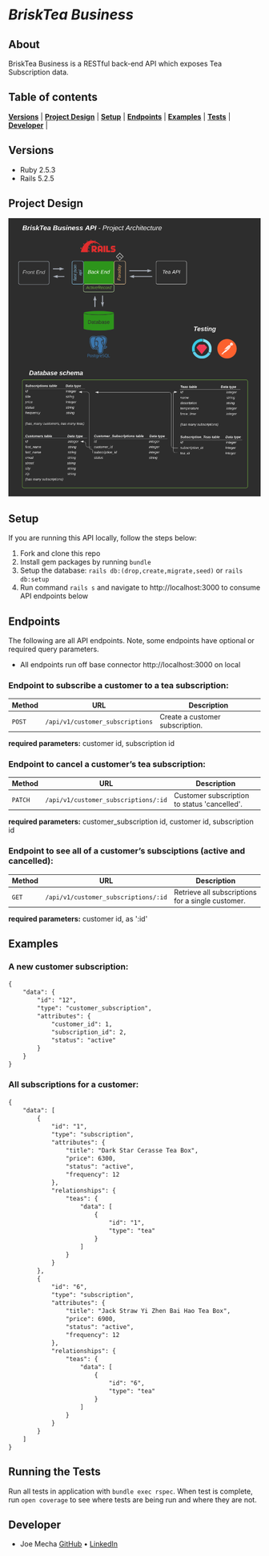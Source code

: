 # _BriskTea Business_

## About
BriskTea Business is a RESTful back-end API which exposes Tea Subscription data.

## Table of contents
<!-- [**Getting Started**](#getting-started) | -->
[**Versions**](#versions) |
[**Project Design**](#project-design) |
[**Setup**](#setup) |
[**Endpoints**](#endpoints) |
[**Examples**](#examples) |
[**Tests**](#running-the-tests) |
[**Developer**](#developer) |
<!-- [**Deployment**](#deployment) | -->

<!-- ## Getting Started
Visit us on [Heroku](https://???.herokuapp.com/) or on [Local Host 3000](http://localhost:3000/) to get started with the steps below. -->

## Versions
* Ruby 2.5.3
* Rails 5.2.5


## Project Design
![Diagram](lib/images/brisk-tea-business-api_diagram.png "Project Design")


## Setup
If you are running this API locally, follow the steps below:
  1. Fork and clone this repo
  2. Install gem packages by running `bundle`
  3. Setup the database: `rails db:(drop,create,migrate,seed)` or `rails db:setup`
  4. Run command `rails s` and navigate to http://localhost:3000 to consume API endpoints below

<!-- If you are running the API via [Heroku](https://???.herokuapp.com/), simply consume endpoints below. -->

## Endpoints
The following are all API endpoints. Note, some endpoints have optional or required query parameters.
- All endpoints run off base connector http://localhost:3000 on local 
<!-- or https://???.herokuapp.com/ on Heroku -->


### Endpoint to subscribe a customer to a tea subscription:

| Method   | URL                                      | Description                              |
| -------- | ---------------------------------------- | ---------------------------------------- |
| `POST`   | `/api/v1/customer_subscriptions`         | Create a customer subscription.          |
__required parameters:__ customer id, subscription id


### Endpoint to cancel a customer’s tea subscription:

| Method   | URL                                      | Description                              |
| -------- | ---------------------------------------- | ---------------------------------------- |
| `PATCH`  | `/api/v1/customer_subscriptions/:id`     | Customer subscription to status 'cancelled'.  |
__required parameters:__ customer_subscription id, customer id, subscription id


### Endpoint to see all of a customer’s subsciptions (active and cancelled):

| Method   | URL                                      | Description                              |
| -------- | ---------------------------------------- | ---------------------------------------- |
| `GET`    | `/api/v1/customer_subscriptions/:id`     | Retrieve all subscriptions for a single customer.              |
__required parameters:__ customer id, as ':id'


## Examples

### A new customer subscription:

```
{
    "data": {
        "id": "12",
        "type": "customer_subscription",
        "attributes": {
            "customer_id": 1,
            "subscription_id": 2,
            "status": "active"
        }
    }
}
```

### All subscriptions for a customer:

```
{
    "data": [
        {
            "id": "1",
            "type": "subscription",
            "attributes": {
                "title": "Dark Star Cerasse Tea Box",
                "price": 6300,
                "status": "active",
                "frequency": 12
            },
            "relationships": {
                "teas": {
                    "data": [
                        {
                            "id": "1",
                            "type": "tea"
                        }
                    ]
                }
            }
        },
        {
            "id": "6",
            "type": "subscription",
            "attributes": {
                "title": "Jack Straw Yi Zhen Bai Hao Tea Box",
                "price": 6900,
                "status": "active",
                "frequency": 12
            },
            "relationships": {
                "teas": {
                    "data": [
                        {
                            "id": "6",
                            "type": "tea"
                        }
                    ]
                }
            }
        }
    ]
}

```

## Running the Tests

Run all tests in application with `bundle exec rspec`. When test is complete, run `open coverage` to see where tests are being run and where they are not.


<!-- ## Deployment

- To run this app locally, run `rails s` and navigate to `http://localhost:3000/` in your browser.
- To run this app on Heroku, go to https://downdraft-backend.herokuapp.com/ -->


## Developer
* Joe Mecha [GitHub](https://github.com/joemecha) • [LinkedIn](https://www.linkedin.com/in/joemecha/)
